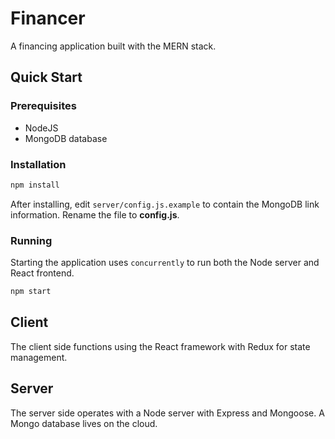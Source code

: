 # Financer
A financing application built with the MERN stack.

## Quick Start
### Prerequisites
* NodeJS
* MongoDB database

### Installation
``` bash
npm install
```
After installing, edit ```server/config.js.example``` to contain the MongoDB link information.
Rename the file to **config.js**.

### Running
Starting the application uses ```concurrently``` to run both the Node server and React frontend.
``` bash
npm start
```

## Client
The client side functions using the React framework with Redux for state management.

## Server
The server side operates with a Node server with Express and Mongoose. A Mongo database lives on the cloud.